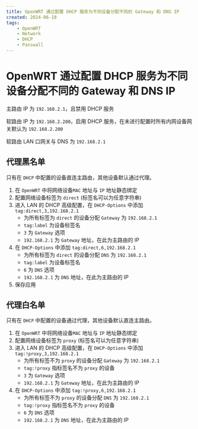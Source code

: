 ```yaml
---
title: OpenWRT 通过配置 DHCP 服务为不同设备分配不同的 Gateway 和 DNS IP
created: 2024-06-18
tags:
    - OpenWRT
    - Network
    - DHCP
    - Passwall
---
```


# OpenWRT 通过配置 DHCP 服务为不同设备分配不同的 Gateway 和 DNS IP

主路由 IP 为 `192.168.2.1`，且禁用 DHCP 服务

软路由 IP 为 `192.168.2.200`，启用 DHCP 服务，在未进行配置时所有内网设备网关默认为 `192.168.2.200`

软路由 LAN 口网关与 DNS 为 `192.168.2.1`

## 代理黑名单

只有在 `DHCP` 中配置的设备直连主路由，其他设备默认通过代理。

1. 在 `OpenWRT` 中将网络设备`MAC` 地址与 `IP` 地址静态绑定
2. 配置网络设备标签为 `direct` (标签名可以为任意字符串)
3. 进入 LAN 的 DHCP 高级配置，在 `DHCP-Options` 中添加 `tag:direct,3,192.168.2.1`
    - 为所有标签为 `direct` 的设备分配 `Gateway` 为 `192.168.2.1`
    - `tag:label` 为设备标签名
    - `3` 为 `Gateway` 选项
    - `192.168.2.1` 为 `Gateway` 地址，在此为主路由的 IP
4. 在 `DHCP-Options` 中添加 `tag:direct,6,192.168.2.1`
    - 为所有标签为 `direct` 的设备分配 `DNS` 为 `192.168.2.1`
    - `tag:label` 为设备标签名
    - `6` 为 `DNS` 选项
    - `192.168.2.1` 为 `DNS` 地址，在此为主路由的 IP
5. 保存应用

## 代理白名单

只有在 `DHCP` 中配置的设备通过代理，其他设备默认直连主路由。

1. 在 `OpenWRT` 中将网络设备`MAC` 地址与 `IP` 地址静态绑定
2. 配置网络设备标签为 `proxy` (标签名可以为任意字符串)
3. 进入 LAN 的 DHCP 高级配置，在 `DHCP-Options` 中添加 `tag:!proxy,3,192.168.2.1`
    - 为所有标签不为 `proxy` 的设备分配 `Gateway` 为 `192.168.2.1`
    - `tag:!proxy` 指标签名不为 `proxy` 的设备
    - `3` 为 `Gateway` 选项
    - `192.168.2.1` 为 `Gateway` 地址，在此为主路由的 IP
4. 在 `DHCP-Options` 中添加 `tag:!proxy,6,192.168.2.1`
    - 为所有标签不为 `proxy` 的设备分配 `DNS` 为 `192.168.2.1`
    - `tag:!proxy` 指标签名不为 `proxy` 的设备
    - `6` 为 `DNS` 选项
    - `192.168.2.1` 为 `DNS` 地址，在此为主路由的 IP
